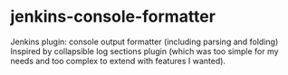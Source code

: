 # jenkins-console-formatter
Jenkins plugin: console output formatter (including parsing and folding)
Inspired by collapsible log sections plugin (which was too simple for my needs and too complex to extend with features I wanted).
